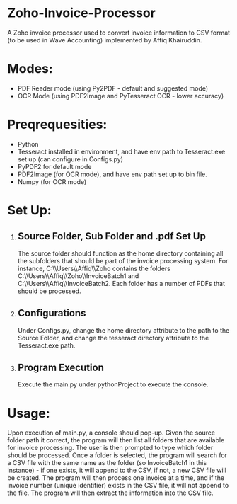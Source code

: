 # Zoho-Invoice-Processor
A Zoho invoice processor used to convert invoice information to CSV format (to be used in Wave Accounting) implemented by Affiq Khairuddin.

<h1>Modes:</h1>
<ul>
  <li> PDF Reader mode (using Py2PDF - default and suggested mode)</li>
  <li> OCR Mode (using PDF2Image and PyTesseract OCR - lower accuracy) </li>
</ul>

<h1>Preqrequesities:</h1>
<ul>
  <li> Python </li>
  <li> Tesseract installed in environment, and have env path to Tesseract.exe set up (can configure in Configs.py)</li>
  <li> PyPDF2 for default mode
  <li> PDF2Image (for OCR mode), and have env path set up to bin file.
  <li> Numpy (for OCR mode)</li>
</ul>

<h1>Set Up:</h1>
<ol>
  <li> <h2> Source Folder, Sub Folder and .pdf Set Up</h1>
  The source folder should function as the home directory containing all the subfolders that should be part of the invoice processing system. For instance,
  C:\\Users\\Affiq\\Zoho contains the folders C:\\Users\\Affiq\\Zoho\\InvoiceBatch1 and C:\\Users\\Affiq\\InvoiceBatch2. Each folder has a number of PDFs that
  should be processed.
  </li>

  <li> <h2> Configurations </h2>
  Under Configs.py, change the home directory attribute to the path to the Source Folder, and change the tesseract directory attribute to the Tesseract.exe path.
  </li>
  
   <li> <h2> Program Execution </h2>
   Execute the main.py under pythonProject to execute the console.
  </li>
</ol>

<h1>Usage:</h1>
Upon execution of main.py, a console should pop-up. Given the source folder path it correct, the program will then list all folders that are available for invoice
processing. The user is then prompted to type which folder should be processed. Once a folder is selected, the program will search for a CSV file with the same name
as the folder (so InvoiceBatch1 in this instance) - if one exists, it will append to the CSV, if not, a new CSV file will be created. The program will then process
one invoice at a time, and if the invoice number (unique identifier) exists in the CSV file, it will not append to the file. The program will then extract the
information into the CSV file.
